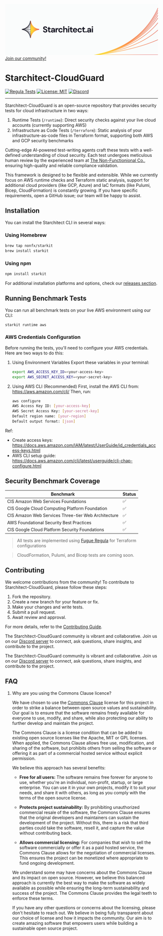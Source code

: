[![Starchitect](./assets/starchitect.png)](https://starchitect.ai)
[Join our community!](https://discord.gg/kDTtfpgFFq)

# Starchitect-CloudGuard

[![Regula Tests](https://github.com/nonfx/starchitect-cloudguard/actions/workflows/regula-test.yml/badge.svg)](https://github.com/nonfx/starchitect-cloudguard/actions/workflows/regula-test.yml)
[![License: MIT](https://img.shields.io/badge/License-MIT-yellow.svg)](./LICENSE)
[![Discord](https://img.shields.io/discord/1306489507499216897)](https://discord.gg/kDTtfpgFFq)

---

Starchitect-CloudGuard is an open-source repository that provides security tests for cloud infrastructure in two ways:

1. Runtime Tests (`/runtime`): Direct security checks against your live cloud accounts (currently supporting AWS)
2. Infrastructure as Code Tests (`/terraform`): Static analysis of your infrastructure-as-code files in Terraform format, supporting both AWS and GCP security benchmarks

Cutting-edge AI-powered test-writing agents craft these tests with a well-defined understanding of cloud security. Each test undergoes meticulous human review by the experienced team at [The Non-Functionional Co.](https://nonfx.com), ensuring high-quality and reliable compliance validation.

This framework is designed to be flexible and extensible. While we currently focus on AWS runtime checks and Terraform static analysis, support for additional cloud providers (like GCP, Azure) and IaC formats (like Pulumi, Bicep, CloudFormation) is constantly growing. If you have specific requirements, open a GitHub issue; our team will be happy to assist.

## Installation

You can install the Starchitect CLI in several ways:

### Using Homebrew

```bash
brew tap nonfx/starkit
brew install starkit
```

### Using npm

```bash
npm install starkit
```

For additional installation platforms and options, check our [releases section](https://github.com/nonfx/starchitect-cloudguard/releases).

## Running Benchmark Tests

You can run all benchmark tests on your live AWS environment using our CLI:

```bash
starkit runtime aws
```

### AWS Credentials Configuration

Before running the tests, you'll need to configure your AWS credentials. Here are two ways to do this:

1. Using Environment Variables
   Export these variables in your terminal:

   ```bash
   export AWS_ACCESS_KEY_ID=<your-access-key>
   export AWS_SECRET_ACCESS_KEY=<your-secret-key>
   ```

2. Using AWS CLI (Recommended)
   First, install the AWS CLI from: https://aws.amazon.com/cli/
   Then, run:
   ```bash
   aws configure
   AWS Access Key ID: [your-access-key]
   AWS Secret Access Key: [your-secret-key]
   Default region name: [your-region]
   Default output format: [json]
   ```

Ref:

- Create access keys: https://docs.aws.amazon.com/IAM/latest/UserGuide/id_credentials_access-keys.html
- AWS CLI setup guide: https://docs.aws.amazon.com/cli/latest/userguide/cli-chap-configure.html

## Security Benchmark Coverage

| Benchmark                                           | Status |
| --------------------------------------------------- | ------ |
| CIS Amazon Web Services Foundations                 | ✅     |
| CIS Google Cloud Computing Platform Foundation      | ✅     |
| CIS Amazon Web Services Three-tier Web Architecture | ✅     |
| AWS Foundational Security Best Practices            | ✅     |
| CIS Google Cloud Platform Security Foundations      | ✅     |

> All tests are implemented using [Fugue Regula](https://github.com/fugue/regula) for Terraform configurations

> CloudFormation, Pulumi, and Bicep tests are coming soon.

## Contributing

We welcome contributions from the community! To contribute to Starchitect-CloudGuard, please follow these steps:

1. Fork the repository.
2. Create a new branch for your feature or fix.
3. Make your changes and write tests.
4. Submit a pull request.
5. Await review and approval.

For more details, refer to the [Contributing Guide](CONTRIBUTING.md).

The Starchitect-CloudGuard community is vibrant and collaborative. Join us on our [Discord server](https://discord.gg/r48ZahhA) to connect, ask questions, share insights, and contribute to the project.

The Starchitect-CloudGuard community is vibrant and collaborative. Join us on our [Discord server](https://discord.gg/kDTtfpgFFq) to connect, ask questions, share insights, and contribute to the project.

## FAQ

1. Why are you using the Commons Clause licence?

   We have chosen to use the [Commons Clause](https://commonsclause.com/) license for this project in order to strike a balance between open source values and sustainability. Our goal is to ensure that the software remains freely available for everyone to use, modify, and share, while also protecting our ability to further develop and maintain the project.

   The Commons Clause is a license condition that can be added to existing open source licenses like the Apache, MIT or GPL licenses. When applied, the Commons Clause allows free use, modification, and sharing of the software, but prohibits others from selling the software or offering it as part of a commercial hosted service without explicit permission.

   We believe this approach has several benefits:

   - **Free for all users:** The software remains free forever for anyone to use, whether you're an individual, non-profit, startup, or large enterprise. You can use it in your own projects, modify it to suit your needs, and share it with others, as long as you comply with the terms of the open source license.

   - **Protects project sustainability:** By prohibiting unauthorized commercial resale of the software, the Commons Clause ensures that the original developers and maintainers can sustain the development of the project. Without this, there is a risk that third parties could take the software, resell it, and capture the value without contributing back.

   - **Allows commercial licensing:** For companies that wish to sell the software commercially or offer it as a paid hosted service, the Commons Clause allows for the negotiation of commercial licenses. This ensures the project can be monetized where appropriate to fund ongoing development.

   We understand some may have concerns about the Commons Clause and its impact on open source. However, we believe this balanced approach is currently the best way to make the software as widely available as possible while ensuring the long-term sustainability and success of the project. The Commons Clause provides the legal teeth to enforce these terms.

   If you have any other questions or concerns about the licensing, please don't hesitate to reach out. We believe in being fully transparent about our choice of license and how it impacts the community. Our aim is to create amazing software that empowers users while building a sustainable open source project.
